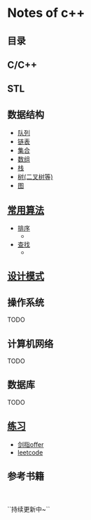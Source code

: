 # Notes of c++



## 目录

## C/C++

## STL

## 数据结构
* [队列](DataStructures/Queue/)
* [链表](DataStructures/LinkedList/)
* [集合](DataStructures/Collection/)
* [数组](DataStructures/Array/)
* [栈](DataStructures/Stack/)
* [树(二叉树等)](DataStructures/Tree/)
* [图](DataStructures/graph/)


## [常用算法](Algorithms/)

* [排序](Algorithms/sort/)
    * []()
* [查找](Algorithms/Seek/)
    * []()



## [设计模式]()


## 操作系统
TODO


## 计算机网络
TODO


## 数据库
TODO


## [练习](Practice/)

- [剑指offer](Practice/剑指offer/)
- [leetcode](Practice/leetcode/)


## 参考书籍



<br>
<br>
``持续更新中~``